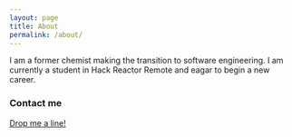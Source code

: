 ```yaml
---
layout: page
title: About
permalink: /about/
---
```


I am a former chemist making the transition to software engineering. I am currently a student in Hack Reactor Remote and eagar to begin a new career. 



### Contact me

[Drop me a line!](mailto:michael.s.frazier@gmail.com)
